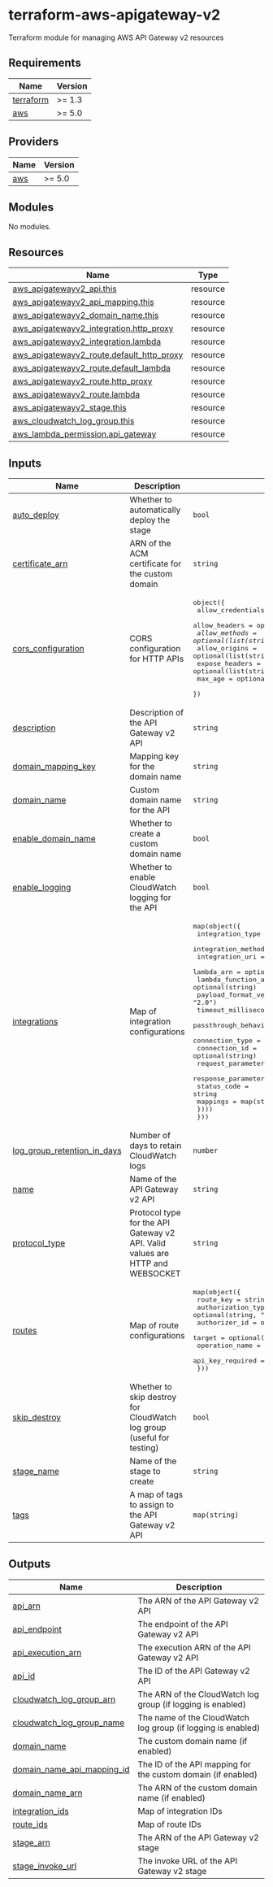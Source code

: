 # terraform-aws-apigateway-v2

Terraform module for managing AWS API Gateway v2 resources

<!-- BEGIN_TF_DOCS -->
## Requirements

| Name | Version |
|------|---------|
| <a name="requirement_terraform"></a> [terraform](#requirement\_terraform) | >= 1.3 |
| <a name="requirement_aws"></a> [aws](#requirement\_aws) | >= 5.0 |

## Providers

| Name | Version |
|------|---------|
| <a name="provider_aws"></a> [aws](#provider\_aws) | >= 5.0 |

## Modules

No modules.

## Resources

| Name | Type |
|------|------|
| [aws_apigatewayv2_api.this](https://registry.terraform.io/providers/hashicorp/aws/latest/docs/resources/apigatewayv2_api) | resource |
| [aws_apigatewayv2_api_mapping.this](https://registry.terraform.io/providers/hashicorp/aws/latest/docs/resources/apigatewayv2_api_mapping) | resource |
| [aws_apigatewayv2_domain_name.this](https://registry.terraform.io/providers/hashicorp/aws/latest/docs/resources/apigatewayv2_domain_name) | resource |
| [aws_apigatewayv2_integration.http_proxy](https://registry.terraform.io/providers/hashicorp/aws/latest/docs/resources/apigatewayv2_integration) | resource |
| [aws_apigatewayv2_integration.lambda](https://registry.terraform.io/providers/hashicorp/aws/latest/docs/resources/apigatewayv2_integration) | resource |
| [aws_apigatewayv2_route.default_http_proxy](https://registry.terraform.io/providers/hashicorp/aws/latest/docs/resources/apigatewayv2_route) | resource |
| [aws_apigatewayv2_route.default_lambda](https://registry.terraform.io/providers/hashicorp/aws/latest/docs/resources/apigatewayv2_route) | resource |
| [aws_apigatewayv2_route.http_proxy](https://registry.terraform.io/providers/hashicorp/aws/latest/docs/resources/apigatewayv2_route) | resource |
| [aws_apigatewayv2_route.lambda](https://registry.terraform.io/providers/hashicorp/aws/latest/docs/resources/apigatewayv2_route) | resource |
| [aws_apigatewayv2_stage.this](https://registry.terraform.io/providers/hashicorp/aws/latest/docs/resources/apigatewayv2_stage) | resource |
| [aws_cloudwatch_log_group.this](https://registry.terraform.io/providers/hashicorp/aws/latest/docs/resources/cloudwatch_log_group) | resource |
| [aws_lambda_permission.api_gateway](https://registry.terraform.io/providers/hashicorp/aws/latest/docs/resources/lambda_permission) | resource |

## Inputs

| Name | Description | Type | Default | Required |
|------|-------------|------|---------|:--------:|
| <a name="input_auto_deploy"></a> [auto\_deploy](#input\_auto\_deploy) | Whether to automatically deploy the stage | `bool` | `true` | no |
| <a name="input_certificate_arn"></a> [certificate\_arn](#input\_certificate\_arn) | ARN of the ACM certificate for the custom domain | `string` | `null` | no |
| <a name="input_cors_configuration"></a> [cors\_configuration](#input\_cors\_configuration) | CORS configuration for HTTP APIs | <pre>object({<br/>    allow_credentials = optional(bool, false)<br/>    allow_headers     = optional(list(string), ["*"])<br/>    allow_methods     = optional(list(string), ["*"])<br/>    allow_origins     = optional(list(string), ["*"])<br/>    expose_headers    = optional(list(string), [])<br/>    max_age           = optional(number, 300)<br/>  })</pre> | `null` | no |
| <a name="input_description"></a> [description](#input\_description) | Description of the API Gateway v2 API | `string` | `null` | no |
| <a name="input_domain_mapping_key"></a> [domain\_mapping\_key](#input\_domain\_mapping\_key) | Mapping key for the domain name | `string` | `null` | no |
| <a name="input_domain_name"></a> [domain\_name](#input\_domain\_name) | Custom domain name for the API | `string` | `null` | no |
| <a name="input_enable_domain_name"></a> [enable\_domain\_name](#input\_enable\_domain\_name) | Whether to create a custom domain name | `bool` | `false` | no |
| <a name="input_enable_logging"></a> [enable\_logging](#input\_enable\_logging) | Whether to enable CloudWatch logging for the API | `bool` | `false` | no |
| <a name="input_integrations"></a> [integrations](#input\_integrations) | Map of integration configurations | <pre>map(object({<br/>    integration_type       = string<br/>    integration_method     = string<br/>    integration_uri        = optional(string)<br/>    lambda_arn             = optional(string)<br/>    lambda_function_arn    = optional(string)<br/>    payload_format_version = optional(string, "2.0")<br/>    timeout_milliseconds   = optional(number, 29000)<br/>    passthrough_behavior   = optional(string, "WHEN_NO_MATCH")<br/>    connection_type        = optional(string)<br/>    connection_id          = optional(string)<br/>    request_parameters     = optional(map(string))<br/>    response_parameters = optional(list(object({<br/>      status_code = string<br/>      mappings    = map(string)<br/>    })))<br/>  }))</pre> | `{}` | no |
| <a name="input_log_group_retention_in_days"></a> [log\_group\_retention\_in\_days](#input\_log\_group\_retention\_in\_days) | Number of days to retain CloudWatch logs | `number` | `7` | no |
| <a name="input_name"></a> [name](#input\_name) | Name of the API Gateway v2 API | `string` | n/a | yes |
| <a name="input_protocol_type"></a> [protocol\_type](#input\_protocol\_type) | Protocol type for the API Gateway v2 API. Valid values are HTTP and WEBSOCKET | `string` | `"HTTP"` | no |
| <a name="input_routes"></a> [routes](#input\_routes) | Map of route configurations | <pre>map(object({<br/>    route_key          = string<br/>    authorization_type = optional(string, "NONE")<br/>    authorizer_id      = optional(string)<br/>    target             = optional(string)<br/>    operation_name     = optional(string)<br/>    api_key_required   = optional(bool, false)<br/>  }))</pre> | `{}` | no |
| <a name="input_skip_destroy"></a> [skip\_destroy](#input\_skip\_destroy) | Whether to skip destroy for CloudWatch log group (useful for testing) | `bool` | `false` | no |
| <a name="input_stage_name"></a> [stage\_name](#input\_stage\_name) | Name of the stage to create | `string` | `"$default"` | no |
| <a name="input_tags"></a> [tags](#input\_tags) | A map of tags to assign to the API Gateway v2 API | `map(string)` | `{}` | no |

## Outputs

| Name | Description |
|------|-------------|
| <a name="output_api_arn"></a> [api\_arn](#output\_api\_arn) | The ARN of the API Gateway v2 API |
| <a name="output_api_endpoint"></a> [api\_endpoint](#output\_api\_endpoint) | The endpoint of the API Gateway v2 API |
| <a name="output_api_execution_arn"></a> [api\_execution\_arn](#output\_api\_execution\_arn) | The execution ARN of the API Gateway v2 API |
| <a name="output_api_id"></a> [api\_id](#output\_api\_id) | The ID of the API Gateway v2 API |
| <a name="output_cloudwatch_log_group_arn"></a> [cloudwatch\_log\_group\_arn](#output\_cloudwatch\_log\_group\_arn) | The ARN of the CloudWatch log group (if logging is enabled) |
| <a name="output_cloudwatch_log_group_name"></a> [cloudwatch\_log\_group\_name](#output\_cloudwatch\_log\_group\_name) | The name of the CloudWatch log group (if logging is enabled) |
| <a name="output_domain_name"></a> [domain\_name](#output\_domain\_name) | The custom domain name (if enabled) |
| <a name="output_domain_name_api_mapping_id"></a> [domain\_name\_api\_mapping\_id](#output\_domain\_name\_api\_mapping\_id) | The ID of the API mapping for the custom domain (if enabled) |
| <a name="output_domain_name_arn"></a> [domain\_name\_arn](#output\_domain\_name\_arn) | The ARN of the custom domain name (if enabled) |
| <a name="output_integration_ids"></a> [integration\_ids](#output\_integration\_ids) | Map of integration IDs |
| <a name="output_route_ids"></a> [route\_ids](#output\_route\_ids) | Map of route IDs |
| <a name="output_stage_arn"></a> [stage\_arn](#output\_stage\_arn) | The ARN of the API Gateway v2 stage |
| <a name="output_stage_invoke_url"></a> [stage\_invoke\_url](#output\_stage\_invoke\_url) | The invoke URL of the API Gateway v2 stage |
<!-- END_TF_DOCS -->
